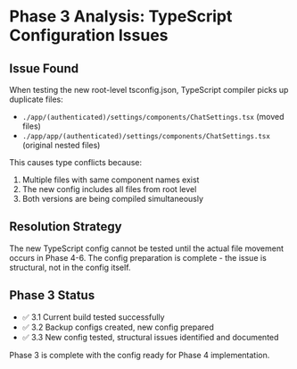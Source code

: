 # Phase 3 Analysis: TypeScript Configuration Issues

## Issue Found
When testing the new root-level tsconfig.json, TypeScript compiler picks up duplicate files:
- `./app/(authenticated)/settings/components/ChatSettings.tsx` (moved files)
- `./app/app/(authenticated)/settings/components/ChatSettings.tsx` (original nested files)

This causes type conflicts because:
1. Multiple files with same component names exist
2. The new config includes all files from root level
3. Both versions are being compiled simultaneously

## Resolution Strategy
The new TypeScript config cannot be tested until the actual file movement occurs in Phase 4-6. The config preparation is complete - the issue is structural, not in the config itself.

## Phase 3 Status
- ✅ 3.1 Current build tested successfully  
- ✅ 3.2 Backup configs created, new config prepared
- ✅ 3.3 New config tested, structural issues identified and documented

Phase 3 is complete with the config ready for Phase 4 implementation.